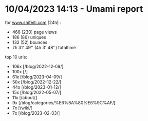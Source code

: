 # 10/04/2023 14:13 - Umami report
for www.shifeiti.com [24h] :

 - 466 (230) page views
 - 186 (86) uniques
 - 132 (52) bounces
 - 7h 31' 49'' (4h 3' 48'') totaltime


top 10 urls:
 - 106x [/blog/2022-12-09/]
 - 100x [/]
 - 61x [/blog/2023-04-09/]
 - 50x [/blog/2022-12-22/]
 - 44x [/blog/2023-01-12/]
 - 15x [/blog/2022-05-07/]
 - 11x [/about/]
 - 9x [/blog/categories/%E6%8A%80%E6%9C%AF/]
 - 7x [/wiki/]
 - 7x [/blog/2023-02-03/]


